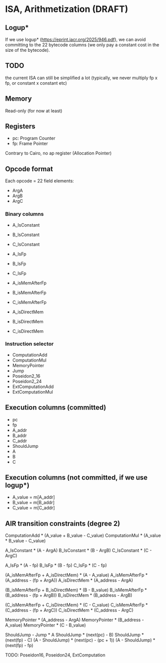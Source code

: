 # ISA, Arithmetization (DRAFT)

## Logup*

If we use logup* (https://eprint.iacr.org/2025/946.pdf), we can avoid committing to the 22 bytecode columns (we only pay a constant cost in the size of the bytecode).

## TODO

the current ISA can still be simplified a lot (typically, we never multiply fp x fp, or constant x constant etc)

## Memory

Read-only (for now at least)

## Registers

- pc: Program Counter
- fp: Frame Pointer

Contrary to Cairo, no ap register (Allocation Pointer)

## Opcode format

Each opcode = 22 field elements:

- ArgA
- ArgB
- ArgC

### Binary columns

- A_IsConstant
- B_IsConstant
- C_IsConstant

- A_IsFp
- B_IsFp
- C_IsFp

- A_isMemAfterFp
- B_isMemAfterFp
- C_isMemAfterFp

- A_isDirectMem
- B_isDirectMem
- C_isDirectMem

### Instruction selector

- ComputationAdd
- ComputationMul
- MemoryPointer
- Jump
- Poseidon2_16
- Poseidon2_24
- ExtComputationAdd
- ExtComputationMul

## Execution columns (committed)

- pc
- fp
- A_addr
- B_addr
- C_addr
- ShouldJump
- A
- B
- C

## Execution columns (not committed, if we use logup*)

- A_value = m[A_addr]
- B_value = m[B_addr]
- C_value = m[C_addr]

## AIR transition constraints (degree 2)

ComputationAdd * (A_value + B_value - C_value)
ComputationMul * (A_value * B_value - C_value)

A_IsConstant * (A - ArgA)
B_IsConstant * (B - ArgB)
C_IsConstant * (C - ArgC)

A_IsFp * (A - fp)
B_IsFp * (B - fp)
C_IsFp * (C - fp)

(A_isMemAfterFp + A_isDirectMem) * (A - A_value)
A_isMemAfterFp * (A_address - (fp + ArgA))
A_isDirectMem * (A_address - ArgA)

(B_isMemAfterFp + B_isDirectMem) * (B - B_value)
B_isMemAfterFp * (B_address - (fp + ArgB))
B_isDirectMem * (B_address - ArgB)

(C_isMemAfterFp + C_isDirectMem) * (C - C_value)
C_isMemAfterFp * (C_address - (fp + ArgC))
C_isDirectMem * (C_address - ArgC)

MemoryPointer * (A_address - ArgA)
MemoryPointer * (B_address - A_value)
MemoryPointer * (C - B_value)

ShouldJump - Jump * A
ShouldJump * (next(pc) - B)
ShouldJump * (next(fp) - C)
(A - ShouldJump) * (next(pc) - (pc + 1))
(A - ShouldJump) * (next(fp) - fp)

TODO: Poseidon16, Poseidon24, ExtComputation